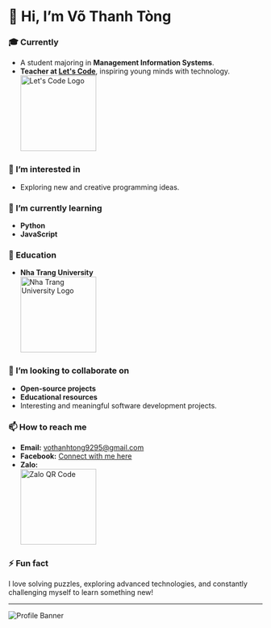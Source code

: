 # 👋 Hi, I’m Võ Thanh Tòng

### 🎓 Currently
- A student majoring in **Management Information Systems**.  
- **Teacher at [Let's Code](https://letscode.edu.vn/)**, inspiring young minds with technology.  
  <img src="https://private-user-images.githubusercontent.com/182326251/391502819-aa943e0c-35d2-49ec-afd6-3eabcec3bc12.png?jwt=eyJhbGciOiJIUzI1NiIsInR5cCI6IkpXVCJ9.eyJpc3MiOiJnaXRodWIuY29tIiwiYXVkIjoicmF3LmdpdGh1YnVzZXJjb250ZW50LmNvbSIsImtleSI6ImtleTUiLCJleHAiOjE3MzMxMzUwNjMsIm5iZiI6MTczMzEzNDc2MywicGF0aCI6Ii8xODIzMjYyNTEvMzkxNTAyODE5LWFhOTQzZTBjLTM1ZDItNDllYy1hZmQ2LTNlYWJjZWMzYmMxMi5wbmc_WC1BbXotQWxnb3JpdGhtPUFXUzQtSE1BQy1TSEEyNTYmWC1BbXotQ3JlZGVudGlhbD1BS0lBVkNPRFlMU0E1M1BRSzRaQSUyRjIwMjQxMjAyJTJGdXMtZWFzdC0xJTJGczMlMkZhd3M0X3JlcXVlc3QmWC1BbXotRGF0ZT0yMDI0MTIwMlQxMDE5MjNaJlgtQW16LUV4cGlyZXM9MzAwJlgtQW16LVNpZ25hdHVyZT1jNDQ5ZjA1MzFkZjkyNzUyMzMzYzVhNTAxMTAzNjgyNGViNjg4OGI2ODg4NjA3YTQ5YWFmMTFhZDI4Mjk2YmVmJlgtQW16LVNpZ25lZEhlYWRlcnM9aG9zdCJ9.exfo1nBXKzp5vgjSgrz6j1z85IZ1iJkqkC6QMmgoCsY" alt="Let's Code Logo" width="150">

### 👀 I’m interested in
- Exploring new and creative programming ideas.  

### 🌱 I’m currently learning
- **Python**  
- **JavaScript**  

### 🏫 Education
- **Nha Trang University**  
  <img src="https://private-user-images.githubusercontent.com/182326251/391502757-c9197f74-489f-43be-8aef-a565dad3db43.png?jwt=eyJhbGciOiJIUzI1NiIsInR5cCI6IkpXVCJ9.eyJpc3MiOiJnaXRodWIuY29tIiwiYXVkIjoicmF3LmdpdGh1YnVzZXJjb250ZW50LmNvbSIsImtleSI6ImtleTUiLCJleHAiOjE3MzMxMzUwNTEsIm5iZiI6MTczMzEzNDc1MSwicGF0aCI6Ii8xODIzMjYyNTEvMzkxNTAyNzU3LWM5MTk3Zjc0LTQ4OWYtNDNiZS04YWVmLWE1NjVkYWQzZGI0My5wbmc_WC1BbXotQWxnb3JpdGhtPUFXUzQtSE1BQy1TSEEyNTYmWC1BbXotQ3JlZGVudGlhbD1BS0lBVkNPRFlMU0E1M1BRSzRaQSUyRjIwMjQxMjAyJTJGdXMtZWFzdC0xJTJGczMlMkZhd3M0X3JlcXVlc3QmWC1BbXotRGF0ZT0yMDI0MTIwMlQxMDE5MTFaJlgtQW16LUV4cGlyZXM9MzAwJlgtQW16LVNpZ25hdHVyZT02NjFkMzQzN2QyOWQxZDRlNWYzODAzMmQyMmY0MGRmMWM0MWEzZmU0NTM3NjA5MWMxNzk0YzVkYWYyM2FmYjEzJlgtQW16LVNpZ25lZEhlYWRlcnM9aG9zdCJ9.iyXaIn390DqgeKkIr1C8up9gW6cETRJBbWhrxLXw_cY" alt="Nha Trang University Logo" width="150">

### 💞️ I’m looking to collaborate on
- **Open-source projects**  
- **Educational resources**  
- Interesting and meaningful software development projects.  

### 📫 How to reach me
- **Email:** vothanhtong9295@gmail.com  
- **Facebook:** [Connect with me here](https://www.facebook.com/share/1TT8smTwaq/?mibextid=LQQJ4d)  
- **Zalo:**  
  <img src="https://private-user-images.githubusercontent.com/182326251/391502568-d10e555b-78d5-4143-834c-dc67480b3519.png?jwt=eyJhbGciOiJIUzI1NiIsInR5cCI6IkpXVCJ9.eyJpc3MiOiJnaXRodWIuY29tIiwiYXVkIjoicmF3LmdpdGh1YnVzZXJjb250ZW50LmNvbSIsImtleSI6ImtleTUiLCJleHAiOjE3MzMxMzUwMjgsIm5iZiI6MTczMzEzNDcyOCwicGF0aCI6Ii8xODIzMjYyNTEvMzkxNTAyNTY4LWQxMGU1NTViLTc4ZDUtNDE0My04MzRjLWRjNjc0ODBiMzUxOS5wbmc_WC1BbXotQWxnb3JpdGhtPUFXUzQtSE1BQy1TSEEyNTYmWC1BbXotQ3JlZGVudGlhbD1BS0lBVkNPRFlMU0E1M1BRSzRaQSUyRjIwMjQxMjAyJTJGdXMtZWFzdC0xJTJGczMlMkZhd3M0X3JlcXVlc3QmWC1BbXotRGF0ZT0yMDI0MTIwMlQxMDE4NDhaJlgtQW16LUV4cGlyZXM9MzAwJlgtQW16LVNpZ25hdHVyZT0wMmY0MmI2MzEyMWZhNTQxZGIyNzZlMzJlMzA1NjA4NGMyNDY0YzhiMzI1YzkwNDc5YTcwYjE0NWM1NGUwZmE5JlgtQW16LVNpZ25lZEhlYWRlcnM9aG9zdCJ9.bQNd0p8sDjdNbAm4Fk5m0FIISnUN6HnHx3c22Yvg2YE" alt="Zalo QR Code" width="150">

### ⚡ Fun fact
I love solving puzzles, exploring advanced technologies, and constantly challenging myself to learn something new!

---

![Profile Banner](https://user-images.githubusercontent.com/3369400/133268513-5bfe2f93-4402-42c9-a403-81c9e86934b6.jpeg)
